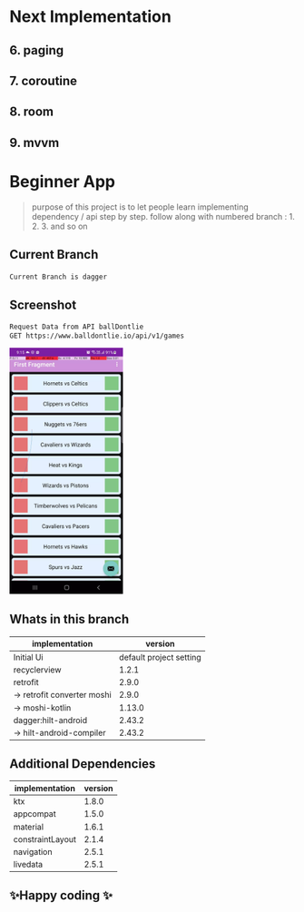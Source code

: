 # Next Implementation
## 6. paging
## 7. coroutine
## 8. room
## 9. mvvm

# Beginner App
> purpose of this project is to let people learn implementing dependency / api step by step.
> follow along with numbered branch : 1. 2. 3. and so on


## Current Branch
```sh
Current Branch is dagger
```

## Screenshot
```
Request Data from API ballDontlie
GET https://www.balldontlie.io/api/v1/games
```

<img src="images/4.dagger.webp" width=200/>

## Whats in this branch
| implementation | version |
| ------ | ------ |
| Initial Ui | default project setting |
| recyclerview | 1.2.1 |
| retrofit | 2.9.0 |
| -> retrofit converter moshi | 2.9.0 |
| -> moshi-kotlin | 1.13.0 |
| dagger:hilt-android | 2.43.2 |
| -> hilt-android-compiler| 2.43.2 |


## Additional Dependencies
| implementation | version |
| ------ | ------ |
| ktx | 1.8.0 |
| appcompat | 1.5.0 |
| material | 1.6.1 |
| constraintLayout | 2.1.4 |
| navigation | 2.5.1 |
| livedata | 2.5.1 |


## ✨Happy coding ✨
